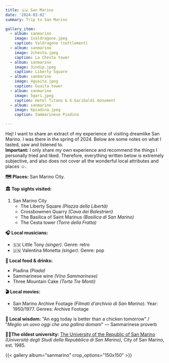 ```yaml
---
title: 🇸🇲 San Marino
date: '2024-03-02'
summary: Trip to San Marino

gallery_item:
  - album: sanmarino
    image: 1valdragone.jpeg
    caption: Valdragone (settlement)
  - album: sanmarino
    image: 2chesta.jpeg
    caption: La Chesta tower
  - album: sanmarino
    image: 3indip.jpeg
    caption: Liberty Square
  - album: sanmarino
    image: 4guaita.jpeg
    caption: Guaita tower
  - album: sanmarino
    image: 5gari.jpeg
    caption: Hotel Titano & G.Garibaldi monument
  - album: sanmarino
    image: 6piadina.jpeg
    caption: Sammarinese Piadina

---
```

Hej! I want to share an extract of my experience of visiting dreamlike San Marino. I was there in the spring of 2024. Below are some notes on what I tasted, saw and listened to.<br>
<b>Important:</b> I only share my own experience and recommend the things I personally tried and liked. Therefore, everything written below is extremely subjective, and also does not cover all the wonderful local attributes and places ☺️.

<b>🗺 Places:</b> San Marino City.<br>

<b>🏛 Top sights visited: </b>
1. San Marino City
    - The Liberty Square <i>(Piazza della Libertà)</i>
    - Crossbowmen Quarry <i>(Cava dei Balestrieri)</i>
    - The Basilica of Saint Marinus <i>(Basilica di San Marino)</i>
    - The Cesta tower <i>(Torre della Fratta)</i>

<b>🎧 Local musicians: </b>
- 🇸🇲 Little Tony <i>(singer)</i>. Genre: retro
- 🇺🇳 Valentina Monetta <i>(singer)</i>. Genre: pop


<b>🥘 Local food & drinks: </b>
- Piadina <i>(Piada)</i>
- Sammarinese wine <i>(Vino Sammarinese)</i>
- Three Mountain Cake <i>(Torta Tre Monti)</i>

<b>🎬 Local movies:</b>
- San Marino Archive Footage <i>(Filmati d'archivio di San Marino)</i>. Year: 1950/1977. Genres: Archive Footage

<b>🦉 Local wisdom:</b> "An egg today is better than a chicken tomorrow"  / "<i>Meglio un uovo oggi che una gallina domani</i>" — Sammarinese proverb

<b>👨‍🎓The oldest university:</b> <a href = "https://www.unirsm.sm/en/" target="_blank">The University of the Republic of San Marino</a> <i>(Università degli Studi della Repubblica di San Marino)</i>, City of San Marino, est. 1985. 

{{< gallery album="sanmarino" crop_options="150x150" >}}
   

